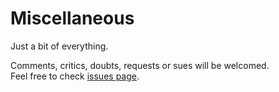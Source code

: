 # Miscellaneous
Just a bit of everything.

Comments, critics, doubts, requests or sues will be welcomed.<br>
Feel free to check [issues page](https://github.com/FIN392/Miscellaneous/issues/).
